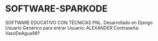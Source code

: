 # SOFTWARE-SPARKODE
SOFTWARE EDUCATIVO CON TÉCNICAS PNL.
Desarrollado en Django
Usuario Genérico para entrar
Usuario: ALEXANDER
Contraseña: VasoDeAgua98?